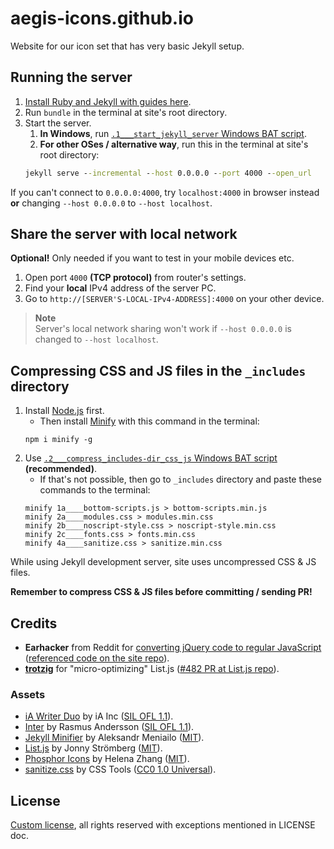 # aegis-icons.github.io

Website for our icon set that has very basic Jekyll setup.

## Running the server

1. [Install Ruby and Jekyll with guides here](https://jekyllrb.com/docs/installation/#guides).
2. Run `bundle` in the terminal at site's root directory.
3. Start the server.
   1. **In Windows**, run [`.1___start_jekyll_server` Windows BAT script](https://github.com/aegis-icons/aegis-icons.github.io/blob/main/.1___start_jekyll_server.bat).
   2.  **For other OSes / alternative way**, run this in the terminal at site's root directory:
   ```cmd
   jekyll serve --incremental --host 0.0.0.0 --port 4000 --open_url
   ```
If you can't connect to `0.0.0.0:4000`, try `localhost:4000` in browser instead **or** changing `--host 0.0.0.0` to `--host localhost`.

## Share the server with local network

**Optional!** Only needed if you want to test in your mobile devices etc.

1. Open port `4000` **(TCP protocol)** from router's settings.
2. Find your **local** IPv4 address of the server PC.
3. Go to `http://[SERVER'S-LOCAL-IPv4-ADDRESS]:4000` on your other device.

> **Note** \
> Server's local network sharing won't work if `--host 0.0.0.0` is changed to `--host localhost`.

## Compressing CSS and JS files in the `_includes` directory

1. Install [Node.js](https://nodejs.org/en/download/) first.
   - Then install [Minify](https://github.com/coderaiser/minify) with this command in the terminal:
   ```
   npm i minify -g
   ```
2. Use [`.2___compress_includes-dir_css_js` Windows BAT script](https://github.com/aegis-icons/aegis-icons.github.io/blob/main/.2___compress_includes-dir_css_js.bat) **(recommended)**.
   - If that's not possible, then go to `_includes` directory and paste these commands to the terminal:
   ```
   minify 1a____bottom-scripts.js > bottom-scripts.min.js
   minify 2a____modules.css > modules.min.css
   minify 2b____noscript-style.css > noscript-style.min.css
   minify 2c____fonts.css > fonts.min.css
   minify 4a____sanitize.css > sanitize.min.css
   ```
   
While using Jekyll development server, site uses uncompressed CSS & JS files.

**Remember to compress CSS & JS files before committing / sending PR!**

## Credits

- **Earhacker** from Reddit for [converting jQuery code to regular JavaScript](https://old.reddit.com/r/CodingHelp/comments/oz5cov/can_somebody_help_me_get_this_converted_from/h7y9cua/) ([referenced code on the site repo](https://github.com/aegis-icons/aegis-icons.github.io/blob/0fd7502a865f5ea7c94f6e77ff01d9da4c085e64/index.html#L210+L232)).
- **[trotzig](https://github.com/trotzig)** for "micro-optimizing" List.js ([#482 PR at List.js repo](https://github.com/javve/list.js/pull/482)).

### Assets

- [iA Writer Duo](https://github.com/iaolo/iA-Fonts/tree/master/iA%20Writer%20Duo) by iA Inc ([SIL OFL 1.1](https://github.com/iaolo/iA-Fonts/blob/master/iA%20Writer%20Duo/LICENSE.md)).
- [Inter](https://rsms.me/inter/) by Rasmus Andersson ([SIL OFL 1.1](https://github.com/rsms/inter/blob/master/LICENSE.txt)).
- [Jekyll Minifier](https://github.com/Mendeo/jekyll-minifier) by Aleksandr Meniailo ([MIT](https://github.com/Mendeo/jekyll-minifier/blob/main/LICENSE)).
- [List.js](https://listjs.com/) by Jonny Strömberg ([MIT](https://github.com/javve/list.js/blob/master/LICENSE)).
- [Phosphor Icons](https://phosphoricons.com/) by Helena Zhang ([MIT](https://github.com/phosphor-icons/phosphor-icons/blob/master/LICENSE)).
- [sanitize.css](https://github.com/csstools/sanitize.css) by CSS Tools ([CC0 1.0 Universal](https://github.com/csstools/sanitize.css/blob/main/LICENSE.md)).

## License

[Custom license](LICENSE.md), all rights reserved with exceptions mentioned in LICENSE doc.